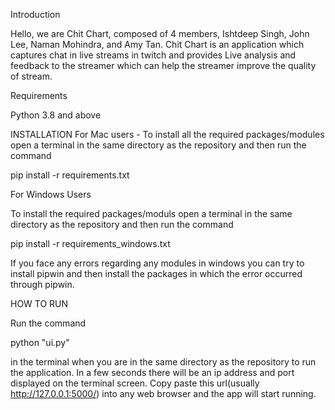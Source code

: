 Introduction 

Hello, we are Chit Chart, composed of 4 members, Ishtdeep Singh, John Lee, Naman Mohindra, and Amy Tan. Chit Chart is an application which captures chat in live streams in twitch and provides Live analysis and feedback to the streamer which can help the streamer improve the quality of stream.

Requirements

Python 3.8 and above

INSTALLATION
For Mac users - 
To install all the required packages/modules
open a terminal in the same directory as the repository and then run the command

pip install -r requirements.txt

For Windows Users

To install the required packages/moduls
open a terminal in the same directory as the repository and then run the command 

pip install -r requirements_windows.txt

If you face any errors regarding any modules in windows you can try to install
pipwin and then install the packages in which the error occurred through pipwin.

HOW TO RUN

Run the command

python "ui.py" 

in the terminal when you are in the same directory as the repository to run the application.
In a few seconds there will be an ip address and port displayed on the terminal screen.
Copy paste this url(usually http://127.0.0.1:5000/) into any web browser and the app will start running.

